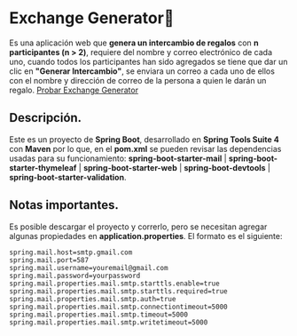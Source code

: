 # Exchange Generator🎁
Es una aplicación web que **genera un intercambio de regalos** con **n participantes (n > 2)**, requiere del nombre y correo electrónico de cada uno, cuando todos los participantes han sido agregados se tiene que dar un clic en **"Generar Intercambio"**, se enviara un correo a cada uno de ellos con el nombre y dirección de correo de la persona a quien le darán un regalo. [Probar Exchange Generator](https://generador-intercambios.herokuapp.com/ "Test Exchange Generator")

## Descripción.
Este es un proyecto de **Spring Boot**, desarrollado en **Spring Tools Suite 4** con **Maven** por lo que, en el **pom.xml** se pueden revisar las dependencias usadas para su funcionamiento: **spring-boot-starter-mail** | **spring-boot-starter-thymeleaf** | **spring-boot-starter-web** |  **spring-boot-devtools** | **spring-boot-starter-validation**.

## Notas importantes.
Es posible descargar el proyecto y correrlo, pero se necesitan agregar algunas propiedades en **application.properties**. El formato es el siguiente:
```
spring.mail.host=smtp.gmail.com
spring.mail.port=587
spring.mail.username=youremail@gmail.com
spring.mail.password=yourpassword
spring.mail.properties.mail.smtp.starttls.enable=true
spring.mail.properties.mail.smtp.starttls.required=true
spring.mail.properties.mail.smtp.auth=true
spring.mail.properties.mail.smtp.connectiontimeout=5000
spring.mail.properties.mail.smtp.timeout=5000
spring.mail.properties.mail.smtp.writetimeout=5000
```
